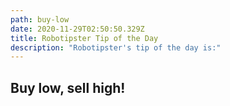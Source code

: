 ```yaml
---
path: buy-low
date: 2020-11-29T02:50:50.329Z
title: Robotipster Tip of the Day
description: "Robotipster's tip of the day is:"
---
```

## Buy low, sell high!